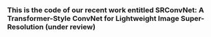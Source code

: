 ### This is the code of our recent work entitled SRConvNet: A Transformer-Style ConvNet for Lightweight Image Super-Resolution (under review)

